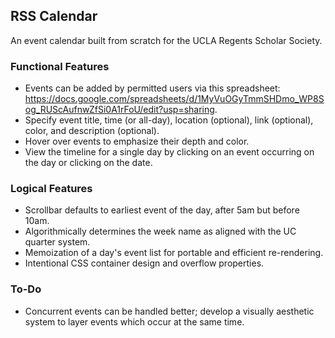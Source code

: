 ## RSS Calendar

An event calendar built from scratch for the UCLA Regents Scholar Society.

### Functional Features

* Events can be added by permitted users via this spreadsheet: https://docs.google.com/spreadsheets/d/1MyVuOGyTmmSHDmo_WP8Sog_RUScAufnwZfSi0A1rFoU/edit?usp=sharing.
* Specify event title, time (or all-day), location (optional), link (optional), color, and description (optional).
* Hover over events to emphasize their depth and color.
* View the timeline for a single day by clicking on an event occurring on the day or clicking on the date.

### Logical Features

* Scrollbar defaults to earliest event of the day, after 5am but before 10am.
* Algorithmically determines the week name as aligned with the UC quarter system.
* Memoization of a day's event list for portable and efficient re-rendering.
* Intentional CSS container design and overflow properties.

### To-Do

* Concurrent events can be handled better; develop a visually aesthetic system to layer events which occur at the same time.